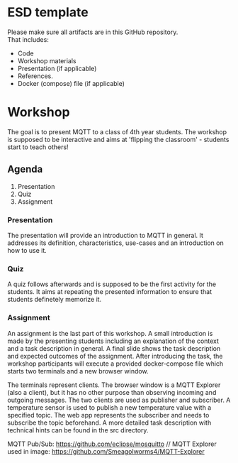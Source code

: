 # ESD template

Please make sure all artifacts are in this GitHub repository.  
That includes:

- Code
- Workshop materials
- Presentation (if applicable)
- References.
- Docker (compose) file (if applicable)

# Workshop

The goal is to present MQTT to a class of 4th year students. The workshop is supposed to be interactive and aims at 'flipping the classroom' - students start to teach others!

## Agenda

1. Presentation
2. Quiz
3. Assignment

### Presentation
The presentation will provide an introduction to MQTT in general. It addresses its definition, characteristics, use-cases and an introduction on how to use it.

### Quiz
A quiz follows afterwards and is supposed to be the first activity for the students. It aims at repeating the presented information to ensure that students definetely memorize it.

### Assignment
An assignment is the last part of this workshop. A small introduction is made by the presenting students including an explanation of the context and a task description in general. A final slide shows the task description and expected outcomes of the assignment.
After introducing the task, the workshop participants will execute a provided docker-compose file which starts two terminals and a new browser window.

The terminals represent clients. The browser window is a MQTT Explorer (also a client), but it has no other purpose than observing incoming and outgoing messages.
The two clients are used as publisher and subscriber. A temperature sensor is used to publish a new temperature value with a specified topic. The web app represents the subscriber and needs to subscribe the topic beforehand.
A more detailed task description with technical hints can be found in the src directory.

MQTT Pub/Sub: https://github.com/eclipse/mosquitto //
MQTT Explorer used in image: https://github.com/Smeagolworms4/MQTT-Explorer
